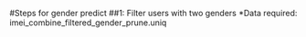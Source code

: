#Steps for gender predict
##1: Filter users with two genders
*Data required: imei_combine_filtered_gender_prune.uniq

